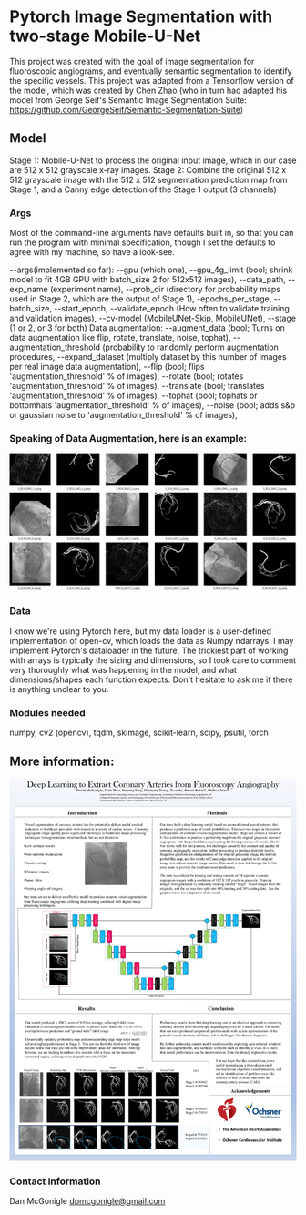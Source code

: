 # Pytorch Image Segmentation with two-stage Mobile-U-Net

This project was created with the goal of image segmentation for fluoroscopic angiograms, and eventually semantic segmentation to identify the specific vessels.  This project was adapted from a Tensorflow version of the model, which was created by Chen Zhao (who in turn had adapted his model from George Seif's Semantic Image Segmentation Suite: https://github.com/GeorgeSeif/Semantic-Segmentation-Suite)

## Model

Stage 1: Mobile-U-Net to process the original input image, which in our case are 512 x 512 grayscale x-ray images.
Stage 2: Combine the original 512 x 512 grayscale image with the 512 x 512 segmentation prediction map from Stage 1, and a Canny edge detection of the Stage 1 output (3 channels)

### Args
Most of the command-line arguments have defaults built in, so that you can run the program with minimal specification, though I set the defaults to agree with my machine, so have a look-see.

--args(implemented so far): --gpu (which one), --gpu_4g_limit (bool; shrink model to fit 4GB GPU with batch_size 2 for 512x512 images), --data_path, --exp_name (experiment name), 
--prob_dir (directory for probability maps used in Stage 2, which are the output of Stage 1), -epochs_per_stage, --batch_size, --start_epoch, 
--validate_epoch (How often to validate training and validation images), --cv-model (MobileUNet-Skip, MobileUNet), --stage (1 or 2, or 3 for both)
Data augmentation:
--augment_data (bool; Turns on data augmentation like flip, rotate, translate, noise, tophat), --augmentation_threshold (probability to randomly perform augmentation procedures, 
--expand_dataset (multiply dataset by this number of images per real image data augmentation), --flip (bool; flips 'augmentation_threshold' % of images), 
--rotate (bool; rotates 'augmentation_threshold' % of images), --translate (bool; translates 'augmentation_threshold' % of images), 
--tophat (bool; tophats or bottomhats 'augmentation_threshold' % of images), --noise (bool; adds s&p or gaussian noise to 'augmentation_threshold' % of images), 

### Speaking of Data Augmentation, here is an example:

![Data Augmentation](./images/augmentation.jpg)

### Data

I know we're using Pytorch here, but my data loader is a user-defined implementation of open-cv, which loads the data as Numpy ndarrays.  I may implement Pytorch's dataloader in the future.
The trickiest part of working with arrays is typically the sizing and dimensions, so I took care to comment very thoroughly what was happening in the model, and what dimensions/shapes each function expects.  Don't hesitate to ask me if there is anything unclear to you.

### Modules needed

numpy, cv2 (opencv), tqdm, skimage, scikit-learn, scipy, psutil, torch

## More information:

![MCBIOS 2019 Poster](./images/poster.jpg)

### Contact information

Dan McGonigle
dpmcgonigle@gmail.com
